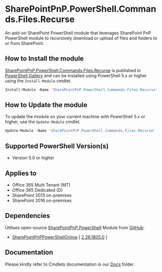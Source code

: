# SharePointPnP.PowerShell.Commands.Files.Recurse

An add-on SharePoint PowerShell module that leverages SharePoint PnP PowerShell
module to recursively download or upload of files and folders to or from
SharePoint.

## How to Install the module

[SharePointPnP.PowerShell.Commands.Files.Recurse](https://www.powershellgallery.com/packages/SharePointPnP.PowerShell.Commands.Files.Recurse)
is published in [PowerShell Gallery](https://www.powershellgallery.com) and can
be installed using PowerShell 5.x or higher using the `Install-Module` cmdlet.

```powershell
Install-Module -Name 'SharePointPnP.PowerShell.Commands.Files.Recurse'
```
## How to Update the module

To update the module on your current machine with PowerShell 5.x or higher, use the `Update-Module` cmdlet.

```powershell
Update-Module -Name 'SharePointPnP.PowerShell.Commands.Files.Recurse'
```

## Supported PowerShell Version(s)

- Version 5.0 or higher

## Applies to

- Office 365 Multi Tenant (MT)
- Office 365 Dedicated (D)
- SharePoint 2013 on-premises
- SharePoint 2016 on-premises

## Dependencies

Utilises open-source [SharePointPnP.PowerShell](https://github.com/SharePoint/PnP-PowerShell)
Module from [GitHub](http://github.com):
- [SharePointPnPPowerShellOnline](https://github.com/SharePoint/PnP-PowerShell/releases)
    [ [2.26.1805.0](https://github.com/SharePoint/PnP-PowerShell/releases/tag/2.26.1805.0) ]

## Documentation

Please kindly refer to Cmdlets documentation in our [Docs](/docs) folder.
